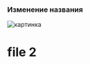 ### Изменение названия

![картинка](https://image.shutterstock.com/shutterstock/photos/1652366509/display_1500/stock-vector-autumn-branches-of-trees-silhouettes-of-bare-branches-vector-illustration-1652366509.jpg "картинка")

# file 2